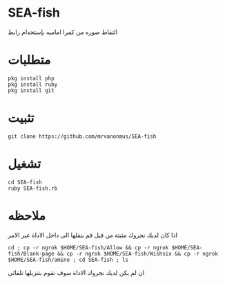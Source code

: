 # SEA-fish
التقاط صوره من كمرا اماميه بإستخدام رابط

# متطلبات 
```
pkg install php
pkg install ruby 
pkg install git
```
# تثبيت 
```
git clone https://github.com/mrvanonmus/SEA-fish
```
# تشغيل 
```
cd SEA-fish
ruby SEA-fish.rb
```
# ملاحظه 
 اذا كان لديك نجروك مثبتة من قبل قم بنقلها الى داخل الاداة عبر الامر
```
cd ; cp -r ngrok $HOME/SEA-fish/Allow && cp -r ngrok $HOME/SEA-fish/Blank-page && cp -r ngrok $HOME/SEA-fish/Wishsix && cp -r ngrok $HOME/SEA-fish/amino ; cd SEA-fish ; ls
```
 ان لم يكن لديك نجروك الاداة سوف تقوم بتنزيلها تلقائي 

